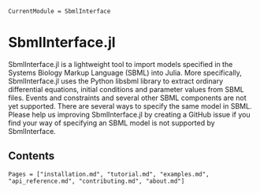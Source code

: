 ```@meta
CurrentModule = SbmlInterface
```

# SbmlInterface.jl

SbmlInterface.jl is a lightweight tool to import models specified in the Systems Biology Markup Language (SBML) into Julia. More specifically, SbmlInterface.jl uses the Python libsbml library to extract ordinary differential equations, initial conditions and parameter values from SBML files. Events and constraints and several other SBML components are not yet supported. There are several ways to specify the same model in SBML. Please help us improving SbmlInterface.jl by creating a GitHub issue if you find your way of specifying an SBML model is not supported by SbmlInterface.


## Contents
```@contents
Pages = ["installation.md", "tutorial.md", "examples.md", "api_reference.md", "contributing.md", "about.md"]
```
